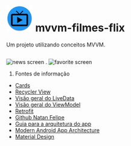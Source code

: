 # <img src="https://github.com/vinipanjos/mvvm-filmes-flix/blob/master/app/src/main/res/mipmap-xxxhdpi/ic_launcher_round.png" alt="jokenpo" width="70"/>  mvvm-filmes-flix
Um projeto utilizando conceitos MVVM.

##
<img src="https://cdn.discordapp.com/attachments/984476455461351424/992897015434457129/unknown.png" alt="news screen" width="250"/>               .            <img src="https://cdn.discordapp.com/attachments/984476455461351424/992913178193313912/unknown.png" alt="favorite screen" width="250"/>


1. Fontes de informação
  - [Cards](https://material.io/components/cards#anatomy)
  - [Recycler View](https://developer.android.com/guide/topics/ui/layout/recyclerview?hl=pt-br#kotlin)
  - [Visão geral do LiveData](https://developer.android.com/topic/libraries/architecture/livedata)
  - [Visão geral do ViewModel](https://developer.android.com/topic/libraries/architecture/viewmodel)
  - [Retrofit](https://github.com/square/retrofit)
  - [Github Natan Felipe](https://github.com/natanfelipe/FilmesFlix#readme)
  - [Guia para a arquitetura do app](https://developer.android.com/jetpack/guide?hl=pt-br)
  - [Modern Android App Architecture](https://developer.android.com/courses/pathways/android-architecture)
  - [Material Design](https://material.io/design/color/the-color-system.html)
  


